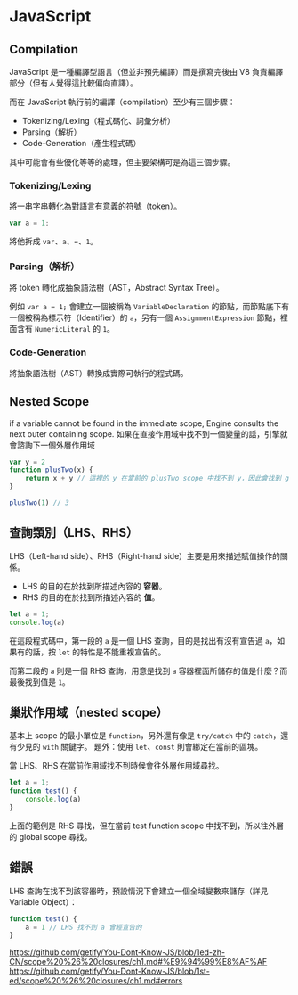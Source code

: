 # JavaScript

## Compilation
JavaScript 是一種編譯型語言（但並非預先編譯）而是撰寫完後由 V8 負責編譯部分（但有人覺得這比較偏向直譯）。

而在 JavaScript 執行前的編譯（compilation）至少有三個步驟：
- Tokenizing/Lexing（程式碼化、詞彙分析）
- Parsing（解析）
- Code-Generation（產生程式碼）

其中可能會有些優化等等的處理，但主要架構可是為這三個步驟。


### Tokenizing/Lexing
將一串字串轉化為對語言有意義的符號（token）。
```js
var a = 1;
```

將他拆成 `var`、`a`、`=`、`1`。

### Parsing（解析）
將 token 轉化成抽象語法樹（AST，Abstract Syntax Tree）。

例如 `var a = 1;` 會建立一個被稱為 `VariableDeclaration` 的節點，而節點底下有一個被稱為標示符（Identifier）的 `a`，另有一個 `AssignmentExpression` 節點，裡面含有 `NumericLiteral` 的 `1`。


### Code-Generation
將抽象語法樹（AST）轉換成實際可執行的程式碼。

## Nested Scope
if a variable cannot be found in the immediate scope, Engine consults the next outer containing scope.
如果在直接作用域中找不到一個變量的話，引擎就會諮詢下一個外層作用域

```js
var y = 2
function plusTwo(x) {
    return x + y // 這裡的 y 在當前的 plusTwo scope 中找不到 y，因此會找到 global scope 所定義的 y。
}

plusTwo(1) // 3
```
## 查詢類別（LHS、RHS）
LHS（Left-hand side）、RHS（Right-hand side）主要是用來描述賦值操作的關係。

- LHS 的目的在於找到所描述內容的 **容器**。
- RHS 的目的在於找到所描述內容的 **值**。

```js
let a = 1;
console.log(a)
```

在這段程式碼中，第一段的 `a` 是一個 LHS 查詢，目的是找出有沒有宣告過 `a`，如果有的話，按 `let` 的特性是不能重複宣告的。

而第二段的 `a` 則是一個 RHS 查詢，用意是找到 `a` 容器裡面所儲存的值是什麼？而最後找到值是 `1`。

## 巢狀作用域（nested scope）
基本上 scope 的最小單位是 `function`，另外還有像是 `try/catch` 中的 `catch`，還有少見的 `with` 關鍵字。
題外：使用 `let`、`const` 則會綁定在當前的區塊。

當 LHS、RHS 在當前作用域找不到時候會往外層作用域尋找。

```js
let a = 1;
function test() {
    console.log(a)
}
```
上面的範例是 RHS 尋找，但在當前 test function scope 中找不到，所以往外層的 global scope 尋找。

## 錯誤
LHS 查詢在找不到該容器時，預設情況下會建立一個全域變數來儲存（詳見 Variable Object）：

```js
function test() {
    a = 1 // LHS 找不到 a 曾經宣告的
}
```
https://github.com/getify/You-Dont-Know-JS/blob/1ed-zh-CN/scope%20%26%20closures/ch1.md#%E9%94%99%E8%AF%AF
https://github.com/getify/You-Dont-Know-JS/blob/1st-ed/scope%20%26%20closures/ch1.md#errors


